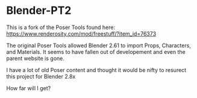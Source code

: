 # Blender-PT2
This is a fork of the Poser Tools found here: https://www.renderosity.com/mod/freestuff/?item_id=76373

The original Poser Tools allowed Blender 2.61 to import Props, Characters, and Materials. It seems to have fallen out of developement and even the parent website is gone.

I have a lot of old Poser content and thought it would be nifty to resurect this project for Blender 2.8x

How far will I get?
